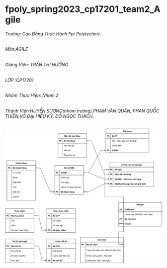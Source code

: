 # fpoly_spring2023_cp17201_team2_Agile
 
###### Trường: Cao Đẳng Thực Hành Fpt Polytechnic.
###### Môn:AGILE
###### Giảng Viên: TRẦN THỊ HƯỜNG
###### LỚP :CP17201
###### Nhóm Thực Hiện: Nhóm 2
###### Thành Viên:HUYỀN SƯƠNG(nhóm trưởng),PHẠM VĂN QUÂN, PHAN QUỐC THIÊN,VÕ ĐẠI HIẾU KỲ, ĐỖ NGỌC THACH.
![Alt text](erd-database.svg?raw=true "Title")
	
	
